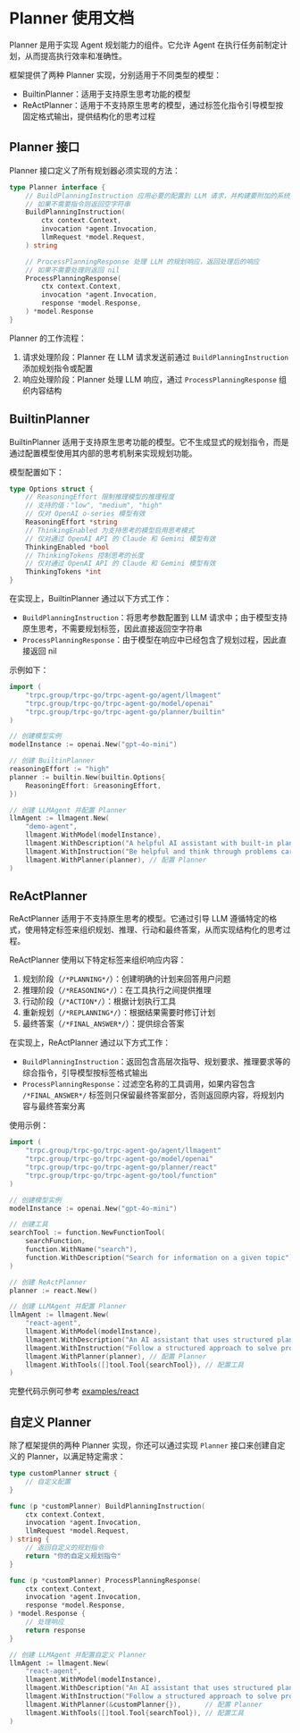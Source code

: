 # Planner 使用文档

Planner 是用于实现 Agent 规划能力的组件。它允许 Agent 在执行任务前制定计划，从而提高执行效率和准确性。

框架提供了两种 Planner 实现，分别适用于不同类型的模型：

- BuiltinPlanner：适用于支持原生思考功能的模型
- ReActPlanner：适用于不支持原生思考的模型，通过标签化指令引导模型按固定格式输出，提供结构化的思考过程

## Planner 接口

Planner 接口定义了所有规划器必须实现的方法：

```go
type Planner interface {
    // BuildPlanningInstruction 应用必要的配置到 LLM 请求，并构建要附加的系统指令用于规划
    // 如果不需要指令则返回空字符串
    BuildPlanningInstruction(
        ctx context.Context,
        invocation *agent.Invocation,
        llmRequest *model.Request,
    ) string

    // ProcessPlanningResponse 处理 LLM 的规划响应，返回处理后的响应
    // 如果不需要处理则返回 nil
    ProcessPlanningResponse(
        ctx context.Context,
        invocation *agent.Invocation,
        response *model.Response,
    ) *model.Response
}
```

Planner 的工作流程：

1. 请求处理阶段：Planner 在 LLM 请求发送前通过 `BuildPlanningInstruction` 添加规划指令或配置
2. 响应处理阶段：Planner 处理 LLM 响应，通过 `ProcessPlanningResponse` 组织内容结构

## BuiltinPlanner

BuiltinPlanner 适用于支持原生思考功能的模型。它不生成显式的规划指令，而是通过配置模型使用其内部的思考机制来实现规划功能。

模型配置如下：

```go
type Options struct {
    // ReasoningEffort 限制推理模型的推理程度
    // 支持的值："low", "medium", "high"
    // 仅对 OpenAI o-series 模型有效
    ReasoningEffort *string
    // ThinkingEnabled 为支持思考的模型启用思考模式
    // 仅对通过 OpenAI API 的 Claude 和 Gemini 模型有效
    ThinkingEnabled *bool
    // ThinkingTokens 控制思考的长度
    // 仅对通过 OpenAI API 的 Claude 和 Gemini 模型有效
    ThinkingTokens *int
}
```

在实现上，BuiltinPlanner 通过以下方式工作：

- `BuildPlanningInstruction`：将思考参数配置到 LLM 请求中；由于模型支持原生思考，不需要规划标签，因此直接返回空字符串
- `ProcessPlanningResponse`：由于模型在响应中已经包含了规划过程，因此直接返回 nil

示例如下：

```go
import (
    "trpc.group/trpc-go/trpc-agent-go/agent/llmagent"
    "trpc.group/trpc-go/trpc-agent-go/model/openai"
    "trpc.group/trpc-go/trpc-agent-go/planner/builtin"
)

// 创建模型实例
modelInstance := openai.New("gpt-4o-mini")

// 创建 BuiltinPlanner
reasoningEffort := "high"
planner := builtin.New(builtin.Options{
    ReasoningEffort: &reasoningEffort,
})

// 创建 LLMAgent 并配置 Planner
llmAgent := llmagent.New(
    "demo-agent",
    llmagent.WithModel(modelInstance),
    llmagent.WithDescription("A helpful AI assistant with built-in planning"),
    llmagent.WithInstruction("Be helpful and think through problems carefully"),
    llmagent.WithPlanner(planner), // 配置 Planner
)
```

## ReActPlanner

ReActPlanner 适用于不支持原生思考的模型。它通过引导 LLM 遵循特定的格式，使用特定标签来组织规划、推理、行动和最终答案，从而实现结构化的思考过程。

ReActPlanner 使用以下特定标签来组织响应内容：

1. 规划阶段（`/*PLANNING*/`）：创建明确的计划来回答用户问题
2. 推理阶段（`/*REASONING*/`）：在工具执行之间提供推理
3. 行动阶段（`/*ACTION*/`）：根据计划执行工具
4. 重新规划（`/*REPLANNING*/`）：根据结果需要时修订计划
5. 最终答案（`/*FINAL_ANSWER*/`）：提供综合答案

在实现上，ReActPlanner 通过以下方式工作：

- `BuildPlanningInstruction`：返回包含高层次指导、规划要求、推理要求等的综合指令，引导模型按标签格式输出
- `ProcessPlanningResponse`：过滤空名称的工具调用，如果内容包含 `/*FINAL_ANSWER*/` 标签则只保留最终答案部分，否则返回原内容，将规划内容与最终答案分离

使用示例：

```go
import (
    "trpc.group/trpc-go/trpc-agent-go/agent/llmagent"
    "trpc.group/trpc-go/trpc-agent-go/model/openai"
    "trpc.group/trpc-go/trpc-agent-go/planner/react"
    "trpc.group/trpc-go/trpc-agent-go/tool/function"
)

// 创建模型实例
modelInstance := openai.New("gpt-4o-mini")

// 创建工具
searchTool := function.NewFunctionTool(
    searchFunction,
    function.WithName("search"),
    function.WithDescription("Search for information on a given topic"),
)

// 创建 ReActPlanner
planner := react.New()

// 创建 LLMAgent 并配置 Planner
llmAgent := llmagent.New(
    "react-agent",
    llmagent.WithModel(modelInstance),
    llmagent.WithDescription("An AI assistant that uses structured planning"),
    llmagent.WithInstruction("Follow a structured approach to solve problems"),
    llmagent.WithPlanner(planner), // 配置 Planner
    llmagent.WithTools([]tool.Tool{searchTool}), // 配置工具
)
```

完整代码示例可参考 [examples/react](https://github.com/trpc-group/trpc-agent-go/tree/main/examples/react)

## 自定义 Planner

除了框架提供的两种 Planner 实现，你还可以通过实现 `Planner` 接口来创建自定义的 Planner，以满足特定需求：

```go
type customPlanner struct {
    // 自定义配置
}

func (p *customPlanner) BuildPlanningInstruction(
    ctx context.Context,
    invocation *agent.Invocation,
    llmRequest *model.Request,
) string {
    // 返回自定义的规划指令
    return "你的自定义规划指令"
}

func (p *customPlanner) ProcessPlanningResponse(
    ctx context.Context,
    invocation *agent.Invocation,
    response *model.Response,
) *model.Response {
    // 处理响应
    return response
}

// 创建 LLMAgent 并配置自定义 Planner
llmAgent := llmagent.New(
    "react-agent",
    llmagent.WithModel(modelInstance),
    llmagent.WithDescription("An AI assistant that uses structured planning"),
    llmagent.WithInstruction("Follow a structured approach to solve problems"),
    llmagent.WithPlanner(&customPlanner{}),      // 配置 Planner
    llmagent.WithTools([]tool.Tool{searchTool}), // 配置工具
)
```
